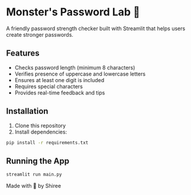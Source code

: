 # Monster's Password Lab 👾

A friendly password strength checker built with Streamlit that helps users create stronger passwords.

## Features
- Checks password length (minimum 8 characters)
- Verifies presence of uppercase and lowercase letters
- Ensures at least one digit is included
- Requires special characters
- Provides real-time feedback and tips

## Installation
1. Clone this repository
2. Install dependencies:
```bash
pip install -r requirements.txt
```

## Running the App
```bash
streamlit run main.py
```

Made with 👾 by Shiree 
